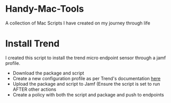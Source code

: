 # Handy-Mac-Tools
A collection of Mac Scripts I have created on my journey through life

# Install Trend
I created this script to install the trend micro endpoint sensor through a jamf profile.
- Download the package and script
- Create a new configuration profile as per Trend's documentation [here](https://success.trendmicro.com/dcx/s/solution/000292474?language=en_US&sfdcIFrameOrigin=null)
- Upload the package and script to Jamf (Ensure the script is set to run AFTER other actions
- Create a policy with both the script and package and push to endpoints
